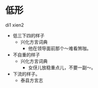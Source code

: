 



# 低形
di1 xien2
+ 低三下四的样子
  * 兴化方言词典
    - 他在领导面前那个～难看煞咖。
+ 不自重的样子
  * 兴化方言词典
    - 女伢儿放稳重点儿，不要一副～。
+ 下流的样子。
  * 泰县方言志
